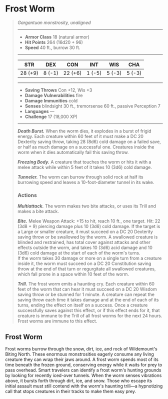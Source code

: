 # Frost Worm
>*Gargantuan monstrosity, unaligned*
>___
>- **Armor Class** 18 (natural armor)
>- **Hit Points** 264 (16d20 + 96)
>- **Speed** 40 ft., burrow 30 ft.
>___
>|STR|DEX|CON|INT|WIS|CHA|
>|:---:|:---:|:---:|:---:|:---:|:---:|
>|28 (+9)|8 (-1)|22 (+6)|1 (-5)|5 (-3)|5 (-3)|
>___
>- **Saving Throws** Con +12, Wis +3
>- **Damage Vulnerabilities** fire
>- **Damage Immunities** cold
>- **Senses** blindsight 30 ft., tremorsense 60 ft., passive Perception 7
>- **Languages** —
>- **Challenge** 17 (18,000 XP)
>___
>***Death Burst.*** When the worm dies, it explodes in a burst of frigid energy. Each creature within 60 feet of it must make a DC 20 Dexterity saving throw, taking 28 (8d6) cold damage on a failed save, or half as much damage on a successful one. Creatures inside the worm when it dies automatically fail this saving throw.  
>
>***Freezing Body.*** A creature that touches the worm or hits it with a melee attack while within 5 feet of it takes 10 (3d6) cold damage.  
>
>***Tunneler.*** The worm can burrow through solid rock at half its burrowing speed and leaves a 10-foot-diameter tunnel in its wake.  
>
>### Actions
>***Multiattack.*** The worm makes two bite attacks, or uses its Trill and makes a bite attack.  
>
>***Bite.*** Melee Weapon Attack: +15 to hit, reach 10 ft., one target. Hit: 22 (3d8 + 9) piercing damage plus 10 (3d6) cold damage. If the target is a Large or smaller creature, it must succeed on a DC 20 Dexterity saving throw or be swallowed by the worm. A swallowed creature is blinded and restrained, has total cover against attacks and other effects outside the worm, and takes 10 (3d6) acid damage and 10 (3d6) cold damage at the start of each of the worm's turns.  
>If the worm takes 30 damage or more on a single turn from a creature inside it, the worm must succeed on a DC 20 Constitution saving throw at the end of that turn or regurgitate all swallowed creatures, which fall prone in a space within 10 feet of the worm.  
>
>***Trill.*** The frost worm emits a haunting cry. Each creature within 60 feet of the worm that can hear it must succeed on a DC 20 Wisdom saving throw or be stunned for 1 minute. A creature can repeat the saving throw each time it takes damage and at the end of each of its turns, ending the effect on itself on a success. Once a creature successfully saves against this effect, or if this effect ends for it, that creature is immune to the Trill of all frost worms for the next 24 hours. Frost worms are immune to this effect.
## Frost Worm
Frost worms burrow through the snow, dirt, ice, and rock of Wildemount's Biting North. These enormous monstrosities eagerly consume any living creature they can wrap their jaws around.
A frost worm spends most of its time beneath the frozen ground, conserving energy while it waits for prey to pass overhead. Smart travelers can identify a frost worm's hunting grounds by looking for recently iced-over tunnels. When the worm senses vibrations above, it bursts forth through dirt, ice, and snow. Those who escape its initial assault must still contend with the worm's haunting trill—a hypnotizing call that stops creatures in their tracks to make them easy prey.
